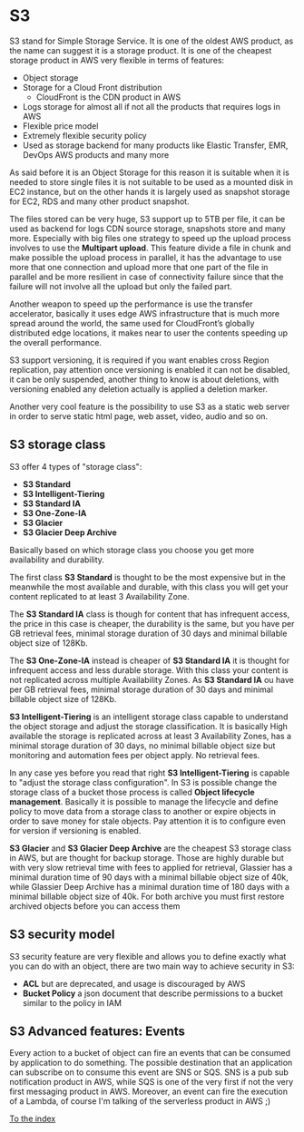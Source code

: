 # S3
S3 stand for Simple Storage Service. It is one of the oldest AWS product, as the name can suggest it is a storage product.
It is one of the cheapest storage product in AWS very flexible in terms of features:
- Object storage
- Storage for a Cloud Front distribution
    - CloudFront is the CDN product in AWS
- Logs storage for almost all if not all the products that requires logs in AWS
- Flexible price model 
- Extremely flexible security policy
- Used as storage backend for many products like Elastic Transfer, EMR, DevOps AWS products and many more

As said before it is an Object Storage for this reason it is suitable when it is needed to store single files it is not suitable 
to be used as a mounted disk in EC2 instance, but on the other hands it is largely used as snapshot storage for EC2, RDS and many other product snapshot.

The files stored can be very huge, S3 support up to 5TB per file, it can be used as backend for logs CDN source storage, snapshots store and many more. 
Especially with big files one strategy to speed up the upload process involves to use the **Multipart upload**. 
This feature divide a file in chunk and make possible the upload process in parallel, it has the advantage to use more that one 
connection and upload more that one part of the file in parallel and be more resilient in case of connectivity failure
since that the failure will not involve all the upload but only the failed part.   

Another weapon to speed up the performance is use the transfer accelerator, basically it uses edge AWS infrastructure that is 
much more spread around the world, the same used for  CloudFront’s globally distributed edge locations,
it makes near to user the contents speeding up the overall performance.    

S3 support versioning, it is required if you want enables cross Region replication, pay attention once versioning is enabled it can not be disabled, it can be only suspended, 
another thing to know is about deletions, with versioning enabled any deletion actually is applied a deletion marker. 

Another very cool feature is the possibility to use S3 as a static web server in order to serve static html page, web asset, video, audio and so on.

## S3 storage class
S3 offer 4 types of "storage class": 
- **S3 Standard**
- **S3 Intelligent-Tiering** 
- **S3 Standard IA**
- **S3 One-Zone-IA** 
- **S3 Glacier**
- **S3 Glacier Deep Archive** 

Basically based on which storage class you choose you get more availability and durability. 

The first class **S3 Standard** is thought to be the most expensive but in the meanwhile the most available and durable,
with this class you will get your content replicated to at least 3 Availability Zone.

The **S3 Standard IA** class is though for content that has infrequent access, the price in this case is cheaper, the 
durability is the same, but you have per GB retrieval fees, minimal storage duration of 30 days and minimal billable object size of 128Kb.

The **S3 One-Zone-IA** instead is cheaper of **S3 Standard IA** it is thought for infrequent access and less durable storage. 
With this class your content is not replicated across multiple Availability Zones. 
As **S3 Standard IA** ou have per GB retrieval fees, minimal storage duration of 30 days and minimal billable object size of 128Kb.

**S3 Intelligent-Tiering** is an intelligent storage class capable to understand the object storage and adjust the storage classification. 
It is basically High available the storage is replicated across at least 3 Availability Zones, has a minimal storage duration of 30 days,
no minimal billable object size but monitoring and automation fees per object apply. No retrieval fees.

In any case yes before you read that right **S3 Intelligent-Tiering** is capable to "adjust the storage class configuration".
In S3 is possible change the storage class of a bucket those process is called **Object lifecycle management**.
Basically it is possible to manage the lifecycle and define policy to move data from a storage class to another or expire objects 
in order to save money for stale objects. 
Pay attention it is to configure even for version if versioning is enabled.

**S3 Glacier** and **S3 Glacier Deep Archive** are the cheapest S3 storage class in AWS, but are thought for backup storage.
Those are highly durable but with very slow retrieval time with fees to applied for retrieval, 
Glassier has a minimal duration time of 90 days with a minimal billable object size of 40k,
while Glassier Deep Archive has a minimal duration time of 180 days with a minimal billable object size of 40k.
For both archive you must first restore archived objects before you can access them

## S3 security model
S3 security feature are very flexible and allows you to define exactly what you can do with an object, there are two main way to achieve security in S3:
- **ACL** but are deprecated, and usage is discouraged by AWS 
- **Bucket Policy** a json document that describe permissions to a bucket similar to the policy in IAM

## S3 Advanced features: Events
Every action to a bucket of object can fire an events that can be consumed by application to do something. 
The possible destination that an application can subscribe on to consume this event are SNS or SQS. 
SNS is a pub sub notification product in AWS, while SQS is one of the very first if not the very first messaging product in AWS. 
Moreover, an event can fire the execution of a Lambda, of course I'm talking of the serverless product in AWS ;)

[To the index](https://github.com/mrFlick72/aws_course/blob/main/README.md)